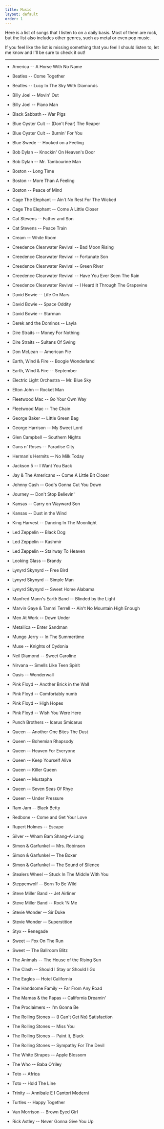 ```yaml
---
title: Music
layout: default
order: 1
---
```


Here is a list of songs that I listen to on a daily basis. 
Most of them are rock, but the list also includes other genres, such as metal or even pop music.

If you feel like the list is missing something that you feel I should listen to, let me know and I'll be sure to check it out!

---

- America -- A Horse With No Name
- Beatles -- Come Together
- Beatles -- Lucy In The Sky With Diamonds
- Billy Joel -- Movin' Out
- Billy Joel -- Piano Man
- Black Sabbath -- War Pigs
- Blue Oyster Cult -- (Don't Fear) The Reaper
- Blue Oyster Cult -- Burnin' For You
- Blue Swede -- Hooked on a Feeling
- Bob Dylan -- Knockin' On Heaven's Door
- Bob Dylan -- Mr. Tambourine Man
- Boston -- Long Time
- Boston -- More Than A Feeling
- Boston -- Peace of Mind
- Cage The Elephant -- Ain't No Rest For The Wicked
- Cage The Elephant -- Come A Little Closer
- Cat Stevens -- Father and Son
- Cat Stevens -- Peace Train
- Cream -- White Room
- Creedence Clearwater Revival -- Bad Moon Rising
- Creedence Clearwater Revival -- Fortunate Son
- Creedence Clearwater Revival -- Green River
- Creedence Clearwater Revival -- Have You Ever Seen The Rain
- Creedence Clearwater Revival -- I Heard It Through The Grapevine
- David Bowie -- Life On Mars
- David Bowie -- Space Oddity
- David Bowie -- Starman
- Derek and the Dominos -- Layla
- Dire Straits -- Money For Nothing
- Dire Straits -- Sultans Of Swing
- Don McLean -- American Pie
- Earth, Wind & Fire -- Boogie Wonderland
- Earth, Wind & Fire -- September
- Electric Light Orchestra -- Mr. Blue Sky
- Elton John -- Rocket Man
- Fleetwood Mac -- Go Your Own Way
- Fleetwood Mac -- The Chain
- George Baker -- Little Green Bag
- George Harrison -- My Sweet Lord
- Glen Campbell -- Southern Nights
- Guns n' Roses -- Paradise City
- Herman's Hermits -- No Milk Today
- Jackson 5 -- I Want You Back
- Jay & The Americans -- Come A Little Bit Closer
- Johnny Cash -- God's Gonna Cut You Down
- Journey -- Don't Stop Believin'
- Kansas -- Carry on Wayward Son
- Kansas -- Dust in the Wind
- King Harvest -- Dancing In The Moonlight
- Led Zeppelin -- Black Dog
- Led Zeppelin -- Kashmir
- Led Zeppelin -- Stairway To Heaven
- Looking Glass -- Brandy
- Lynyrd Skynyrd -- Free Bird
- Lynyrd Skynyrd -- Simple Man
- Lynyrd Skynyrd -- Sweet Home Alabama
- Manfred Mann's Earth Band -- Blinded by the Light
- Marvin Gaye & Tammi Terrell -- Ain't No Mountain High Enough
- Men At Work -- Down Under
- Metallica -- Enter Sandman
- Mungo Jerry -- In The Summertime
- Muse -- Knights of Cydonia
- Neil Diamond -- Sweet Caroline
- Nirvana -- Smells Like Teen Spirit
- Oasis -- Wonderwall
- Pink Floyd -- Another Brick in the Wall
- Pink Floyd -- Comfortably numb
- Pink Floyd -- High Hopes
- Pink Floyd -- Wish You Were Here
- Punch Brothers -- Icarus Smicarus
- Queen -- Another One Bites The Dust
- Queen -- Bohemian Rhapsody
- Queen -- Heaven For Everyone
- Queen -- Keep Yourself Alive
- Queen -- Killer Queen
- Queen -- Mustapha
- Queen -- Seven Seas Of Rhye
- Queen -- Under Pressure
- Ram Jam -- Black Betty
- Redbone -- Come and Get Your Love
- Rupert Holmes -- Escape
- Silver -- Wham Bam Shang-A-Lang
- Simon & Garfunkel -- Mrs. Robinson
- Simon & Garfunkel -- The Boxer
- Simon & Garfunkel -- The Sound of Silence
- Stealers Wheel -- Stuck In The Middle With You
- Steppenwolf -- Born To Be Wild
- Steve Miller Band -- Jet Airliner
- Steve Miller Band -- Rock 'N Me
- Stevie Wonder -- Sir Duke
- Stevie Wonder -- Superstition
- Styx -- Renegade
- Sweet -- Fox On The Run
- Sweet -- The Ballroom Blitz
- The Animals -- The House of the Rising Sun
- The Clash -- Should I Stay or Should I Go
- The Eagles -- Hotel California
- The Handsome Family -- Far From Any Road
- The Mamas & the Papas -- California Dreamin'
- The Proclaimers -- I'm Gonna Be
- The Rolling Stones -- (I Can't Get No) Satisfaction
- The Rolling Stones -- Miss You
- The Rolling Stones -- Paint It, Black
- The Rolling Stones -- Sympathy For The Devil
- The White Strapes -- Apple Blossom
- The Who -- Baba O'riley
- Toto -- Africa
- Toto -- Hold The Line
- Trinity -- Annibale E I Cantori Moderni
- Turtles -- Happy Together
- Van Morrison -- Brown Eyed Girl

- Rick Astley -- Never Gonna Give You Up

